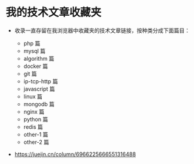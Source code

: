 # 我的技术文章收藏夹

- 收录一直存留在我浏览器中收藏夹的技术文章链接，按种类分成下面篇目：
    - php 篇
    - mysql 篇
    - algorithm 篇
    - docker 篇
    - git 篇
    - ip-tcp-http 篇
    - javascript 篇
    - linux 篇
    - mongodb 篇
    - nginx 篇
    - python 篇
    - redis 篇
    - other-1 篇
    - other-2 篇
    
 - <A HREF="https://juejin.cn/column/6966225666551316488"  > https://juejin.cn/column/6966225666551316488 </A>




